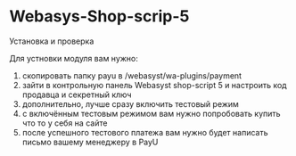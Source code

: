 Webasys-Shop-scrip-5
====================

Установка и проверка

Для устновки модуля вам нужно:

1. скопировать папку payu в /webasyst/wa-plugins/payment
2. зайти в контрольную панель Webasyst shop-script 5 и настроить код продавца и секретный ключ
3. дополнительно, лучше сразу включить тестовый режим
4. с включённым тестовым режимом вам нужно попробовать купить что то у себя на сайте
5. после успешного тестового платежа вам нужно будет написать письмо вашему менеджеру в PayU
